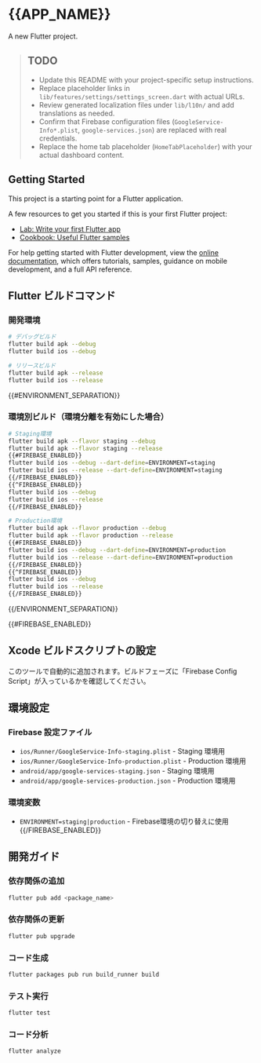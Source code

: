 # {{APP_NAME}}

A new Flutter project.

> ## TODO
> - Update this README with your project-specific setup instructions.
> - Replace placeholder links in `lib/features/settings/settings_screen.dart` with actual URLs.
> - Review generated localization files under `lib/l10n/` and add translations as needed.
> - Confirm that Firebase configuration files (`GoogleService-Info*.plist`, `google-services.json`) are replaced with real credentials.
> - Replace the home tab placeholder (`HomeTabPlaceholder`) with your actual dashboard content.

## Getting Started

This project is a starting point for a Flutter application.

A few resources to get you started if this is your first Flutter project:

- [Lab: Write your first Flutter app](https://docs.flutter.dev/get-started/codelab)
- [Cookbook: Useful Flutter samples](https://docs.flutter.dev/cookbook)

For help getting started with Flutter development, view the
[online documentation](https://docs.flutter.dev/), which offers tutorials,
samples, guidance on mobile development, and a full API reference.

## Flutter ビルドコマンド

### 開発環境

```bash
# デバッグビルド
flutter build apk --debug
flutter build ios --debug

# リリースビルド
flutter build apk --release
flutter build ios --release
```

{{#ENVIRONMENT_SEPARATION}}

### 環境別ビルド（環境分離を有効にした場合）

```bash
# Staging環境
flutter build apk --flavor staging --debug
flutter build apk --flavor staging --release
{{#FIREBASE_ENABLED}}
flutter build ios --debug --dart-define=ENVIRONMENT=staging
flutter build ios --release --dart-define=ENVIRONMENT=staging
{{/FIREBASE_ENABLED}}
{{^FIREBASE_ENABLED}}
flutter build ios --debug
flutter build ios --release
{{/FIREBASE_ENABLED}}

# Production環境
flutter build apk --flavor production --debug
flutter build apk --flavor production --release
{{#FIREBASE_ENABLED}}
flutter build ios --debug --dart-define=ENVIRONMENT=production
flutter build ios --release --dart-define=ENVIRONMENT=production
{{/FIREBASE_ENABLED}}
{{^FIREBASE_ENABLED}}
flutter build ios --debug
flutter build ios --release
{{/FIREBASE_ENABLED}}
```

{{/ENVIRONMENT_SEPARATION}}

{{#FIREBASE_ENABLED}}

## Xcode ビルドスクリプトの設定

このツールで自動的に追加されます。ビルドフェーズに「Firebase Config Script」が入っているかを確認してください。

## 環境設定

### Firebase 設定ファイル

- `ios/Runner/GoogleService-Info-staging.plist` - Staging 環境用
- `ios/Runner/GoogleService-Info-production.plist` - Production 環境用
- `android/app/google-services-staging.json` - Staging 環境用
- `android/app/google-services-production.json` - Production 環境用

### 環境変数

- `ENVIRONMENT=staging|production` - Firebase環境の切り替えに使用
  {{/FIREBASE_ENABLED}}

## 開発ガイド

### 依存関係の追加

```bash
flutter pub add <package_name>
```

### 依存関係の更新

```bash
flutter pub upgrade
```

### コード生成

```bash
flutter packages pub run build_runner build
```

### テスト実行

```bash
flutter test
```

### コード分析

```bash
flutter analyze
```
